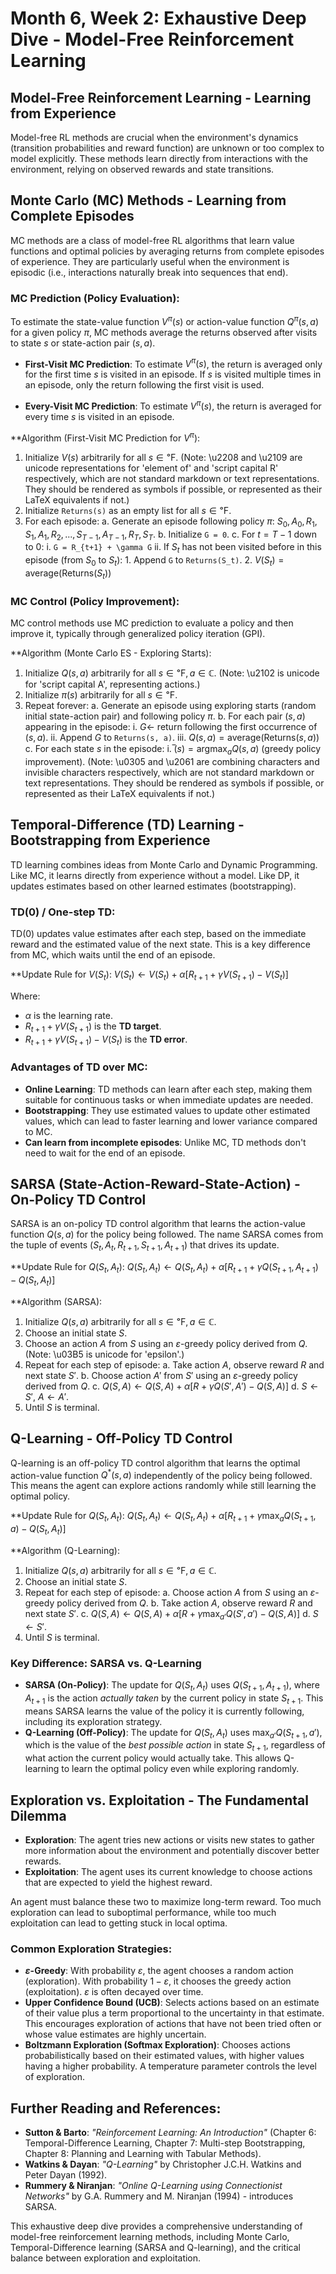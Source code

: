 # Month 6, Week 2: Exhaustive Deep Dive - Model-Free Reinforcement Learning

## Model-Free Reinforcement Learning - Learning from Experience

Model-free RL methods are crucial when the environment's dynamics (transition probabilities and reward function) are unknown or too complex to model explicitly. These methods learn directly from interactions with the environment, relying on observed rewards and state transitions.

## Monte Carlo (MC) Methods - Learning from Complete Episodes

MC methods are a class of model-free RL algorithms that learn value functions and optimal policies by averaging returns from complete episodes of experience. They are particularly useful when the environment is episodic (i.e., interactions naturally break into sequences that end).

### MC Prediction (Policy Evaluation):
To estimate the state-value function $V^{\pi}(s)$ or action-value function $Q^{\pi}(s, a)$ for a given policy $\pi$, MC methods average the returns observed after visits to state $s$ or state-action pair $(s, a)$.

- **First-Visit MC Prediction**: To estimate $V^{\pi}(s)$, the return is averaged only for the first time $s$ is visited in an episode. If $s$ is visited multiple times in an episode, only the return following the first visit is used.

- **Every-Visit MC Prediction**: To estimate $V^{\pi}(s)$, the return is averaged for every time $s$ is visited in an episode.

**Algorithm (First-Visit MC Prediction for $V^{\pi}$):
1.  Initialize $V(s)$ arbitrarily for all $s ∈ ℉$. (Note: \u2208 and \u2109 are unicode representations for 'element of' and 'script capital R' respectively, which are not standard markdown or text representations. They should be rendered as symbols if possible, or represented as their LaTeX equivalents if not.)
2.  Initialize `Returns(s)` as an empty list for all $s ∈ ℉$.
3.  For each episode:
    a.  Generate an episode following policy $\pi$: $S_0, A_0, R_1, S_1, A_1, R_2, ..., S_{T-1}, A_{T-1}, R_T, S_T$.
    b.  Initialize `G = 0`.
    c.  For $t = T-1$ down to $0$:
        i.   `G = R_{t+1} + \gamma G`
        ii.  If $S_t$ has not been visited before in this episode (from $S_0$ to $S_t$):
            1.  Append `G` to `Returns(S_t)`.
            2.  $V(S_t) = \text{average}(\text{Returns}(S_t))$

### MC Control (Policy Improvement):
MC control methods use MC prediction to evaluate a policy and then improve it, typically through generalized policy iteration (GPI).

**Algorithm (Monte Carlo ES - Exploring Starts):
1.  Initialize $Q(s, a)$ arbitrarily for all $s ∈ ℉, a ∈ ℂ$. (Note: \u2102 is unicode for 'script capital A', representing actions.)
2.  Initialize $\pi(s)$ arbitrarily for all $s ∈ ℉$.
3.  Repeat forever:
    a.  Generate an episode using exploring starts (random initial state-action pair) and following policy $\pi$.
    b.  For each pair $(s, a)$ appearing in the episode:
        i.   $G ←$ return following the first occurrence of $(s, a)$.
        ii.  Append $G$ to `Returns(s, a)`.
        iii. $Q(s, a) = \text{average}(\text{Returns}(s, a))$
    c.  For each state $s$ in the episode:
        i.   $̅(s) = ⁡\text{argmax}_a Q(s, a)$ (greedy policy improvement). (Note: \u0305 and \u2061 are combining characters and invisible characters respectively, which are not standard markdown or text representations. They should be rendered as symbols if possible, or represented as their LaTeX equivalents if not.)

## Temporal-Difference (TD) Learning - Bootstrapping from Experience

TD learning combines ideas from Monte Carlo and Dynamic Programming. Like MC, it learns directly from experience without a model. Like DP, it updates estimates based on other learned estimates (bootstrapping).

### TD(0) / One-step TD:
TD(0) updates value estimates after each step, based on the immediate reward and the estimated value of the next state. This is a key difference from MC, which waits until the end of an episode.

**Update Rule for $V(S_t)$:
$V(S_t) ← V(S_t) + \alpha [R_{t+1} + \gamma V(S_{t+1}) - V(S_t)]$

Where:
- $\alpha$ is the learning rate.
- $R_{t+1} + \gamma V(S_{t+1})$ is the **TD target**.
- $R_{t+1} + \gamma V(S_{t+1}) - V(S_t)$ is the **TD error**.

### Advantages of TD over MC:
- **Online Learning**: TD methods can learn after each step, making them suitable for continuous tasks or when immediate updates are needed.
- **Bootstrapping**: They use estimated values to update other estimated values, which can lead to faster learning and lower variance compared to MC.
- **Can learn from incomplete episodes**: Unlike MC, TD methods don't need to wait for the end of an episode.

## SARSA (State-Action-Reward-State-Action) - On-Policy TD Control

SARSA is an on-policy TD control algorithm that learns the action-value function $Q(s, a)$ for the policy being followed. The name SARSA comes from the tuple of events $(S_t, A_t, R_{t+1}, S_{t+1}, A_{t+1})$ that drives its update.

**Update Rule for $Q(S_t, A_t)$:
$Q(S_t, A_t) ← Q(S_t, A_t) + \alpha [R_{t+1} + \gamma Q(S_{t+1}, A_{t+1}) - Q(S_t, A_t)]$

**Algorithm (SARSA):
1.  Initialize $Q(s, a)$ arbitrarily for all $s ∈ ℉, a ∈ ℂ$.
2.  Choose an initial state $S$.
3.  Choose an action $A$ from $S$ using an $ε$-greedy policy derived from $Q$. (Note: \u03B5 is unicode for 'epsilon'.)
4.  Repeat for each step of episode:
    a.  Take action $A$, observe reward $R$ and next state $S'$.
    b.  Choose action $A'$ from $S'$ using an $ε$-greedy policy derived from $Q$.
    c.  $Q(S, A) ← Q(S, A) + \alpha [R + \gamma Q(S', A') - Q(S, A)]$
    d.  $S ← S'$, $A ← A'$.
5.  Until $S$ is terminal.

## Q-Learning - Off-Policy TD Control

Q-learning is an off-policy TD control algorithm that learns the optimal action-value function $Q^*(s, a)$ independently of the policy being followed. This means the agent can explore actions randomly while still learning the optimal policy.

**Update Rule for $Q(S_t, A_t)$:
$Q(S_t, A_t) ← Q(S_t, A_t) + \alpha [R_{t+1} + \gamma ⁡\max_{a} Q(S_{t+1}, a) - Q(S_t, A_t)]$

**Algorithm (Q-Learning):
1.  Initialize $Q(s, a)$ arbitrarily for all $s ∈ ℉, a ∈ ℂ$.
2.  Choose an initial state $S$.
3.  Repeat for each step of episode:
    a.  Choose action $A$ from $S$ using an $ε$-greedy policy derived from $Q$.
    b.  Take action $A$, observe reward $R$ and next state $S'$.
    c.  $Q(S, A) ← Q(S, A) + \alpha [R + \gamma ⁡\max_{a'} Q(S', a') - Q(S, A)]$
    d.  $S ← S'$.
4.  Until $S$ is terminal.

### Key Difference: SARSA vs. Q-Learning
- **SARSA (On-Policy)**: The update for $Q(S_t, A_t)$ uses $Q(S_{t+1}, A_{t+1})$, where $A_{t+1}$ is the action *actually taken* by the current policy in state $S_{t+1}$. This means SARSA learns the value of the policy it is currently following, including its exploration strategy.
- **Q-Learning (Off-Policy)**: The update for $Q(S_t, A_t)$ uses $⁡\max_{a'} Q(S_{t+1}, a')$, which is the value of the *best possible action* in state $S_{t+1}$, regardless of what action the current policy would actually take. This allows Q-learning to learn the optimal policy even while exploring randomly.

## Exploration vs. Exploitation - The Fundamental Dilemma

- **Exploration**: The agent tries new actions or visits new states to gather more information about the environment and potentially discover better rewards.
- **Exploitation**: The agent uses its current knowledge to choose actions that are expected to yield the highest reward.

An agent must balance these two to maximize long-term reward. Too much exploration can lead to suboptimal performance, while too much exploitation can lead to getting stuck in local optima.

### Common Exploration Strategies:
- **$ε$-Greedy**: With probability $ε$, the agent chooses a random action (exploration). With probability $1-ε$, it chooses the greedy action (exploitation). $ε$ is often decayed over time.
- **Upper Confidence Bound (UCB)**: Selects actions based on an estimate of their value plus a term proportional to the uncertainty in that estimate. This encourages exploration of actions that have not been tried often or whose value estimates are highly uncertain.
- **Boltzmann Exploration (Softmax Exploration)**: Chooses actions probabilistically based on their estimated values, with higher values having a higher probability. A temperature parameter controls the level of exploration.

## Further Reading and References:
- **Sutton & Barto**: *"Reinforcement Learning: An Introduction"* (Chapter 6: Temporal-Difference Learning, Chapter 7: Multi-step Bootstrapping, Chapter 8: Planning and Learning with Tabular Methods).
- **Watkins & Dayan**: *"Q-Learning"* by Christopher J.C.H. Watkins and Peter Dayan (1992).
- **Rummery & Niranjan**: *"Online Q-Learning using Connectionist Networks"* by G.A. Rummery and M. Niranjan (1994) - introduces SARSA.

This exhaustive deep dive provides a comprehensive understanding of model-free reinforcement learning methods, including Monte Carlo, Temporal-Difference learning (SARSA and Q-learning), and the critical balance between exploration and exploitation.